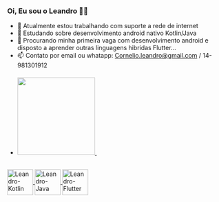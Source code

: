 ### Oi, Eu sou o Leandro 👋😁


- 🔭 Atualmente estou trabalhando com suporte a rede de internet
- 🌱 Estudando sobre desenvolvimento android nativo Kotlin/Java 
- 👯 Procurando minha primeira vaga com desenvolvimento android e disposto a aprender  outras linguagens hibridas Flutter...
- 📫 Contato por email ou whatapp: Cornelio.leandro@gmail.com / 14-981301912
- <div>
  <a href="https://github.com/CornelioLeandro">
    <img height="180em" src="https://github-readme-stats.vercel.app/api?username=CornelioLeandro&show_icons=true&theme=gotham&include_all_commits=true&count_private=true"/>
    <img height="200em" "src="https://github-readme-stats.vercel.app/api/top-langs/?username=CornelioLeandro&layout-compact&langs_count=3&theme=dracula"/>
 </div>
 
  <div style="display: inline_block"><br>
   <img align="center" alt="Leandro-Kotlin" height="60" widht="40" src="https://cdn.jsdelivr.net/gh/devicons/devicon/icons/kotlin/kotlin-original-wordmark.svg">   
   <img align="center" alt="Leandro-Java" height="60" widht="40" src="https://cdn.jsdelivr.net/gh/devicons/devicon/icons/java/java-original.svg" />    
   <img align="center" alt="Leandro-Flutter" height="60" widht="40" src="https://cdn.jsdelivr.net/gh/devicons/devicon/icons/flutter/flutter-original.svg" />
  </div>
  
